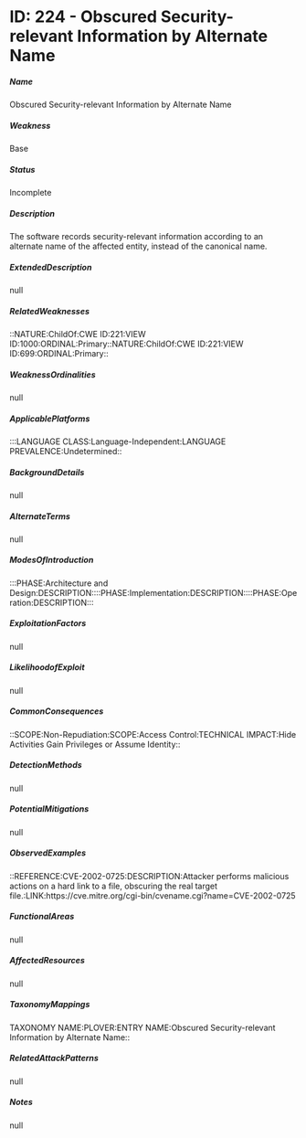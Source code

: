 # ID: 224 - Obscured Security-relevant Information by Alternate Name
<h5>Name</h5>Obscured Security-relevant Information by Alternate Name
<h5>Weakness</h5>Base
<h5>Status</h5>Incomplete
<h5>Description</h5>The software records security-relevant information according to an alternate name of the affected entity, instead of the canonical name.
<h5>ExtendedDescription</h5>null
<h5>RelatedWeaknesses</h5>::NATURE:ChildOf:CWE ID:221:VIEW ID:1000:ORDINAL:Primary::NATURE:ChildOf:CWE ID:221:VIEW ID:699:ORDINAL:Primary::
<h5>WeaknessOrdinalities</h5>null
<h5>ApplicablePlatforms</h5>:::LANGUAGE CLASS:Language-Independent:LANGUAGE PREVALENCE:Undetermined::
<h5>BackgroundDetails</h5>null
<h5>AlternateTerms</h5>null
<h5>ModesOfIntroduction</h5>:::PHASE:Architecture and Design:DESCRIPTION::::PHASE:Implementation:DESCRIPTION::::PHASE:Operation:DESCRIPTION:::
<h5>ExploitationFactors</h5>null
<h5>LikelihoodofExploit</h5>null
<h5>CommonConsequences</h5>::SCOPE:Non-Repudiation:SCOPE:Access Control:TECHNICAL IMPACT:Hide Activities Gain Privileges or Assume Identity::
<h5>DetectionMethods</h5>null
<h5>PotentialMitigations</h5>null
<h5>ObservedExamples</h5>::REFERENCE:CVE-2002-0725:DESCRIPTION:Attacker performs malicious actions on a hard link to a file, obscuring the real target file.:LINK:https://cve.mitre.org/cgi-bin/cvename.cgi?name=CVE-2002-0725
<h5>FunctionalAreas</h5>null
<h5>AffectedResources</h5>null
<h5>TaxonomyMappings</h5>TAXONOMY NAME:PLOVER:ENTRY NAME:Obscured Security-relevant Information by Alternate Name::
<h5>RelatedAttackPatterns</h5>null
<h5>Notes</h5>null

